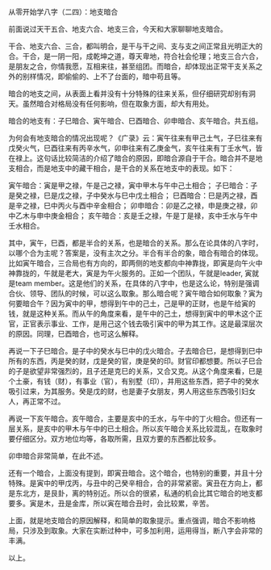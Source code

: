 从零开始学八字（二四）：地支暗合

前面说过天干五合、地支六合、地支三合，今天和大家聊聊地支暗合。

干合、地支六合、三合，都叫明合，是干与干之间、支与支之间正常且光明正大的合。干合，是一阴一阳，成乾坤之道，尊天卑地，符合社会伦理；地支三合六合，是朋友之合，你情我愿，互相来往，甚至组团。而暗合，却体现出正常干支关系之外的别样情况，即偷偷的、上不了台面的，暗中苟且等。

暗合的地支之间，从表面上看并没有十分特殊的往来关系，但仔细研究却别有洞天。虽然暗合对格局没有任何影响，但在取象方面，却大有用处。

暗合的地支有：子巳暗合、寅午暗合、巳酉暗合、卯申暗合、亥午暗合。共五组。

为何会有地支暗合的情况出现呢？《广录》云：寅午往来有甲己土气，子巳往来有戊癸火气，巳酉往来有丙辛水气，卯申往来有乙庚金气，亥午往来有丁壬水气，皆在禄上。这句话比较简洁的介绍了暗合的原因，即暗合源自于干合。暗合并不是地支相合，而是地支中的藏干相合，是干合的关系在地支中的表现。如下：

寅午暗合：寅是甲之禄，午是己之禄，寅中甲木与午中己土相合； 子巳暗合：子是癸之禄，巳是戊之禄，子中癸水与巳中戊土相合； 巳酉暗合：巳是丙之禄，酉是辛之禄，巳中丙火与酉中辛金相合； 卯申暗合：卯是乙之禄，申是庚之禄，卯中乙木与申中庚金相合； 亥午暗合：亥是壬之禄，午是丁是禄，亥中壬水与午中壬水相合。

其中，寅午，巳酉，都是半合的关系，也是暗合的关系。那么在论具体的八字时，以哪个合为主呢？答案是，没有主次之分。半合有半合的象，暗合有暗合的体现。比如寅午暗合，三合局也有方向的，即两侧的地支都向中神靠拢，即寅是向午火中神靠拢的，午就是老大，寅是为午火服务的。正如一个团队，午就是leader, 寅就是team member。这是他们的关系，在具体的八字中，也是这么论，特别是强调合伙、领导、团队的时候，可以这么取象。那么暗合呢？寅午暗合如何取象？寅为何要暗合午？因为寅中的甲，想得到午中的己土，己是甲的正财，也是午给寅的钱，就是这种关系。而从午的角度来看，是午中的己土，想得到寅中的甲木这个正官，正官表示事业、工作，是用己这个钱去吸引寅中的甲为其工作。这是最深层次的原因。同理，巳酉暗合，也可这么解释。

再说一下子巳暗合。是子中的癸水与巳中的戊火暗合。子去暗合巳，是想得到巳中所有的东西，丙是癸的财，戊是癸的官，庚是癸的印。财官印都想要。所以子巳合的子是欲望非常强烈的，且子还是克巳的关系，又合又克。从这个角度来看，巳是个土豪，有钱（财），有事业（官），有别墅（印），并用这些东西，把子中的癸水吸引过来，为其服务。癸是戊的财，也是妻子女朋友，男人用这些东西吸引妇女人，再正常不过。

再说一下亥午暗合。亥午暗合，主要是亥中的壬水，与午中的丁火相合。但还有一层关系，是亥中的甲木与午中的已土相合。所以亥午暗合关系比较混乱，在取象时要仔细区分。双方地位均等，各取所需，且双方要的东西都比较多。

卯申暗合非常简单，在此不述。

还有一个暗合，上面没有提到，即寅丑暗合。这个暗合，也特别的重要，并且十分特殊。是寅中的甲戊丙，与丑中的己癸辛相合，合的非常紧密。寅丑在方向上，都是东北方，是艮卦，离的特别近。所以合的很紧，私通的机会比其它暗合的地支都要多。寅是木，丑是金库，所以寅在暗合丑时，会比较累，辛苦。

上面，就是地支暗合的原因解释，和简单的取象提示。重点强调，暗合不影响格局，只涉及到取象。大家在实断过种中，可多加利用，运用得当，断八字会非常的丰满。

以上。


